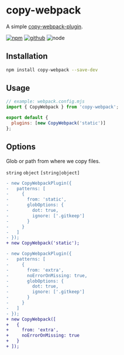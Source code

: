 # copy-webpack

A simple [copy-webpack-plugin].

[![npm][npm-badge]][npm-url]
[![github][github-badge]][github-url]
![node][node-badge]

[copy-webpack-plugin]: https://github.com/webpack-contrib/copy-webpack-plugin
[npm-url]: https://www.npmjs.com/package/copy-webpack
[npm-badge]: https://img.shields.io/npm/v/copy-webpack.svg?style=flat-square&logo=npm
[github-url]: https://github.com/best-shot/copy-webpack
[github-badge]: https://img.shields.io/npm/l/copy-webpack.svg?style=flat-square&colorB=blue&logo=github
[node-badge]: https://img.shields.io/node/v/copy-webpack.svg?style=flat-square&colorB=green&logo=node.js

## Installation

```bash
npm install copy-webpack --save-dev
```

## Usage

```mjs
// example: webpack.config.mjs
import { CopyWebpack } from 'copy-webpack';

export default {
  plugins: [new CopyWebpack('static')]
};
```

## Options

Glob or path from where we copy files.

`string` `object` `[string|object]`

```diff
- new CopyWebpackPlugin({
-   patterns: [
-     {
-       from: 'static',
-       globOptions: {
-         dot: true,
-         ignore: ['.gitkeep']
-       }
-     }
-   ]
- });
+ new CopyWebpack('static');
```

```diff
- new CopyWebpackPlugin({
-   patterns: [
-     {
-       from: 'extra',
-       noErrorOnMissing: true,
-       globOptions: {
-         dot: true,
-         ignore: ['.gitkeep']
-       }
-     }
-   ]
- });
+ new CopyWebpack([
+   {
+     from: 'extra',
+     noErrorOnMissing: true
+   }
+ ]);
```

